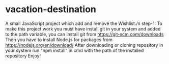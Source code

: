# vacation-destination
A small JavaScript project which add and remove the Wishlist./n 
step-1:
To make this project work you must have install git in your system and added to the path variable, you can install git from https://git-scm.com/downloads
Then you have to install Node.js for packages from https://nodejs.org/en/download/
After downloading or cloning repository in your system run "npm install" in cmd with the path of the installed repository
Enjoy!  
